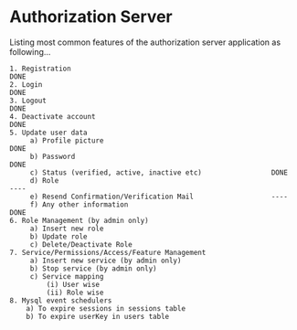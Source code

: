 # Authorization Server
Listing most common features of the authorization server application as following...

    1. Registration														DONE
    2. Login																	DONE
    3. Logout																DONE
    4. Deactivate account												DONE
    5. Update user data
    	 a) Profile picture												DONE
    	 b) Password															DONE
    	 c) Status (verified, active, inactive etc)					DONE
    	 d) Role																----
    	 e) Resend Confirmation/Verification Mail					----
    	 f) Any other information										DONE
    6. Role Management (by admin only)
    	 a) Insert new role
    	 b) Update role
    	 c) Delete/Deactivate Role
    7. Service/Permissions/Access/Feature Management
    	 a) Insert new service (by admin only)
    	 b) Stop service (by admin only)
    	 c) Service mapping
    	 	 (i) User wise
    	 	 (ii) Role wise
    8. Mysql event schedulers
    	a) To expire sessions in sessions table
    	b) To expire userKey in users table
    

